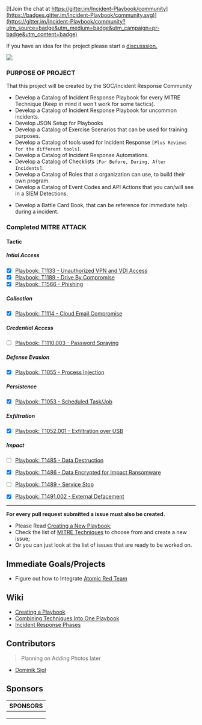 
[![Join the chat at https://gitter.im/Incident-Playbook/community](https://badges.gitter.im/Incident-Playbook/community.svg)](https://gitter.im/Incident-Playbook/community?utm_source=badge&utm_medium=badge&utm_campaign=pr-badge&utm_content=badge)


If you have an idea for the project please start a [discusssion.](https://github.com/austinsonger/Incident-Playbook/discussions/new)

![](https://i.imgur.com/DLj8Enw.png)

### PURPOSE OF PROJECT

That this project will be created by the SOC/Incident Response Community

- Develop a Catalog of Incident Response Playbook for every MITRE Technique (Keep in mind it won't work for some tactics). 
- Develop a Catalog of Incident Response Playbook for uncommon incidents.
- Develop JSON Setup for Playbooks 
- Develop a Catalog of Exercise Scenarios that can be used for training purposes.
- Develop a Catalog of tools used for Incident Response `[Plus Reviews for the different tools]`.
- Develop a Catalog of Incident Response Automations. 
- Develop a Catalog of Checklists `[For Before, During, After Incidents]`. 
- Develop a Catalog of Roles that a organization can use, to build their own program.
- Develop a Catalog of Event Codes and API Actions that you can/will see in a SIEM Detections.
<!-- - Develop a Card Game based on MITRE Attack and the IR phases that help resolve it. -->
- Develop a Battle Card Book, that can be reference for immediate help during a incident. 

### Completed MITRE ATTACK



#### Tactic

##### Intial Access

- [X] [Playbook: T1133 - Unauthorized VPN and VDI Access](/Playbooks/MITRE-ATTACK/Initial%20Access/T1133-Unauthorized-VPN-and-VDI-Access.md)
- [X] [Playbook: T1189 - Drive By Compromise](/Playbooks/MITRE-ATTACK/Initial%20Access/T1189-Drive-By-Compromise.md)
- [X] [Playbook: T1566 - Phishing](/Playbooks/MITRE-ATTACK/Initial%20Access/T1566-Phishing-(T1566.001-T1566.002-T1566.003).md)

##### Collection

- [X] [Playbook: T1114 - Cloud Email Compromise](/Playbooks/MITRE-ATTACK/Collection/T1114-Cloud-Email-Compromise.md)

##### Credential Access

- [ ] [Playbook: T1110.003 - Password Spraying](/Playbooks/MITRE-ATTACK/Credential%20Access/T1110.003-Password%20Spraying.md)

##### Defense Evasion

- [X] [Playbook: T1055 - Process Injection](/Playbooks/MITRE-ATTACK/Defense%20Evasion/T1055-Process-Injection.md)

##### Persistence

- [X] [Playbook: T1053 - Scheduled Task/Job](/Playbooks/MITRE-ATTACK/Persistence/T1053-Scheduled-Task-Job.md)

##### Exfiltration

- [X] [Playbook: T1052.001 - Exfiltration over USB](/Playbooks/MITRE-ATTACK/Exfiltration/T1052.001%20-%20Exfiltration%20over%20USB.md)

##### Impact

- [ ] [Playbook: T1485 - Data Destruction](/Playbooks/MITRE-ATTACK/Impact/T1485-Data-Destruction.md)
- [X] [Playbook: T1486 - Data Encrypted for Impact Ransomware](/Playbooks/MITRE-ATTACK/Impact/T1486-Data-Encrypted-for-Impact-Ransomware.md)
- [ ] [Playbook: T1489 - Service Stop](/Playbooks/MITRE-ATTACK/Impact/T1489-Service-Stop.md)
- [X] [Playbook: T1491.002 - External Defacement](/Playbooks/MITRE-ATTACK/Impact/T1491-Defacement-(T1491.001%2CT1491.002).md#playbook-external-defacement)



---------------------
**For every pull request submitted a issue must also be created.** 
- Please Read [Creating a New Playbook](https://github.com/austinsonger/Cyber-Incident-Response-Playbooks/wiki/Creating-a-New-Playbook);
- Check the list of [MITRE Techniques](https://github.com/austinsonger/Cyber-Incident-Response-Playbooks/wiki/MITRE-Techniques) to choose from and create a new issue;
- Or you can just look at the list of issues that are ready to be worked on.

## Immediate Goals/Projects
-  Figure out how to Integrate [Atomic Red Team](https://github.com/redcanaryco/atomic-red-team/)

## Wiki
- [Creating a Playbook](https://github.com/austinsonger/Incident-Playbook/wiki/Creating-a-New-Playbook)
- [Combining Techniques Into One Playbook](https://github.com/austinsonger/Incident-Playbook/wiki/What-do-if-you-think-combining-techniques-into-one-playbook)
- [Incident Response Phases](https://github.com/austinsonger/Incident-Playbook/wiki/Incident-Response-Phases)


## Contributors
> Planning on Adding Photos later
- [Dominik Sigl](https://github.com/sn0b4ll)

## Sponsors

|SPONSORS|
|---|
|   |
|   |
|   |




